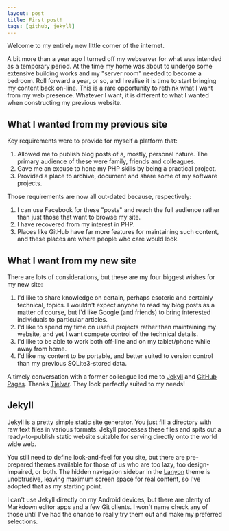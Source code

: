 ```yaml
---
layout: post
title: First post!
tags: [github, jekyll]
---
```



<div class="message">
  Welcome to my entirely new little corner of the internet.
</div>

A bit more than a year ago I turned off my webserver for what was intended as a temporary period. At the time my home was about to undergo some extensive building works and my "server room" needed to become a bedroom. Roll forward a year, or so, and I realise it is time to start bringing my content back on-line. This is a rare opportunity to rethink what I want from my web presence. Whatever I want, it is different to what I wanted when constructing my previous website.

## What I wanted from my previous site

Key requirements were to provide for myself a platform that:

1. Allowed me to publish blog posts of a, mostly, personal nature. The primary audience of these were family, friends and colleagues.
2. Gave me an excuse to hone my PHP skills by being a practical project.
3. Provided a place to archive, document and share some of my software projects.

Those requirements are now all out-dated because, respectively:

1. I can use Facebook for these "posts" and reach the full audience rather than just those that want to browse my site.
2. I have recovered from my interest in PHP.
3. Places like GitHub have far more features for maintaining such content, and these places are where people who care would look.

## What I want from my new site

There are lots of considerations, but these are my four biggest wishes for my new site:

1. I'd like to share knowledge on certain, perhaps esoteric and certainly technical, topics. I wouldn't expect anyone to read my blog posts as a matter of course, but I'd like Google (and friends) to bring interested individuals to particular articles.
2. I'd like to spend my time on useful projects rather than maintaining my website, and yet I want compete control of the technical details.
3. I'd like to be able to work both off-line and on my tablet/phone while away from home.
4. I'd like my content to be portable, and better suited to version control than my previous SQLite3-stored data.

A timely conversation with a former colleague led me to [Jekyll](http://jekyllrb.com) and [GitHub Pages](http://pages.github.com). Thanks [Tjelvar](http://tjelvarolsson.com). They look perfectly suited to my needs!

## Jekyll

Jekyll is a pretty simple static site generator. You just fill a directory with raw text files in various formats. Jekyll processes these files and spits out a ready-to-publish static website suitable for serving directly onto the world wide web.

You still need to define look-and-feel for you site, but there are pre-prepared themes available for those of us who are too lazy, too design-impaired, or both. The hidden navigation sidebar in the [Lanyon](http://lanyon.getpoole.com) theme is unobtrusive, leaving maximum screen space for real content, so I've adopted that as my starting point.

I can't use Jekyll directly on my Android devices, but there are plenty of Markdown editor apps and a few Git clients. I won't name check any of those until I've had the chance to really try them out and make my preferred selections.
